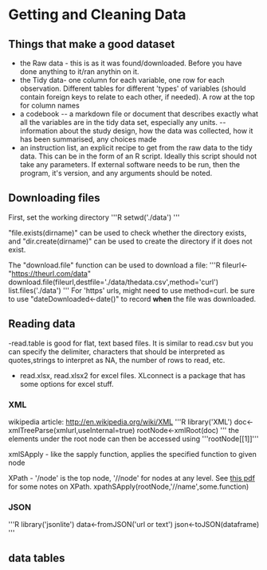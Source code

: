 # Getting and Cleaning Data

## Things that make a good dataset
- the Raw data - this is as it was found/downloaded. Before you have done anything to it/ran anythin on it.
- the Tidy data- one column for each variable, one row for each observation. Different tables for different 'types' of variables (should contain foreign keys to relate to each other, if needed). A row at the top for column names
- a codebook 
-- a markdown file or document that describes exactly what all the variables are in the tidy data set, especially any units.
-- information about the study design, how the data was collected, how it has been summarised, any choices made
- an instruction list, an explicit recipe to get from the raw data to the tidy data. This can be in the form of an R script. Ideally this script should not take any parameters. If external software needs to be run, then the program, it's version, and any arguments should be noted.

## Downloading files

First, set the working directory
'''R
setwd('./data')
'''

"file.exists(dirname)" can be used to check whether the directory exists, and "dir.create(dirname)" can be used to create the directory if it does not exist.

The "download.file" function can be used to download a file:
'''R
fileurl<-"https://theurl.com/data"
download.file(fileurl,destfile='./data/thedata.csv',method='curl')
list.files('./data')
'''
For 'https' urls, might need to use method=curl. 
be sure to use "dateDownloaded<-date()" to record **when** the file was downloaded.

## Reading data
-read.table is good for flat, text based files. It is similar to read.csv but you can specify the delimiter, characters that should be interpreted as quotes,strings to interpret as NA, the number of rows to read, etc.
- read.xlsx, read.xlsx2 for excel files. XLconnect is a package that has some options for excel stuff.

### XML

wikipedia article: <http://en.wikipedia.org/wiki/XML>
'''R
library('XML')
doc<-xmlTreeParse(xmlurl,useInternal=true)
rootNode<-xmlRoot(doc)
'''
the elements under the root node can then be accessed using '''rootNode[[1]]'''

xmlSApply - like the sapply function, applies the specified function to given node

XPath - '/node' is the top node, '//node' for nodes at any level. See [this pdf](./XML.pdf) for some notes on XPath.
xpathSApply(rootNode,'//name',some.function)



### JSON

'''R
library('jsonlite')
data<-fromJSON('url or text')
json<-toJSON(dataframe)
'''

## data tables

